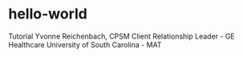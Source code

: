 # hello-world
Tutorial
Yvonne Reichenbach, CPSM
Client Relationship Leader - GE Healthcare
University of South Carolina - MAT
